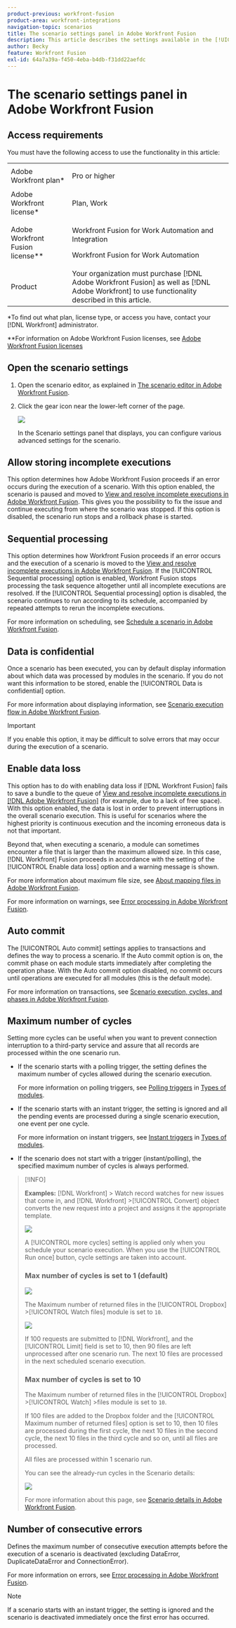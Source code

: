```yaml
---
product-previous: workfront-fusion
product-area: workfront-integrations
navigation-topic: scenarios
title: The scenario settings panel in Adobe Workfront Fusion
description: This article describes the settings available in the [!UICONTROL scenario settings] panel in your [!DNL Adobe Workfront] Fusion scenarios.
author: Becky
feature: Workfront Fusion
exl-id: 64a7a39a-f450-4eba-b4db-f31dd22aefdc
---
```

# The scenario settings panel in Adobe Workfront Fusion

## Access requirements

You must have the following access to use the functionality in this article:

<table style="table-layout:auto"> 
 <col> 
 <col> 
 <tbody> 
  <tr> 
   <td role="rowheader">Adobe Workfront plan*</td> 
   <td> <p>Pro or higher</p> </td> 
  </tr> 
  <tr data-mc-conditions=""> 
   <td role="rowheader">Adobe Workfront license*</td> 
   <td> <p>Plan, Work</p> </td> 
  </tr> 
  <tr> 
   <td role="rowheader">Adobe Workfront Fusion license**</td> 
   <td> <p>Workfront Fusion for Work Automation and Integration </p><p>Workfront Fusion for Work Automation </p>  </td> 
  </tr> 
  <tr> 
   <td role="rowheader">Product</td> 
   <td>Your organization must purchase [!DNL Adobe Workfront Fusion] as well as [!DNL Adobe Workfront] to use functionality described in this article.</td> 
  </tr> 
 </tbody> 
</table>

&#42;To find out what plan, license type, or access you have, contact your [!DNL Workfront] administrator.

&#42;&#42;For information on Adobe Workfront Fusion licenses, see [Adobe Workfront Fusion licenses](../../workfront-fusion/get-started/license-automation-vs-integration.md)

## Open the scenario settings

1. Open the scenario editor, as explained in [The scenario editor in Adobe Workfront Fusion](../../workfront-fusion/scenarios/scenario-editor.md).
1. Click the gear icon near the lower-left corner of the page.

   ![](assets/scenario-settings-350x221.png)

   In the Scenario settings panel that displays, you can configure various advanced settings for the scenario.

## Allow storing incomplete executions

This option determines how Adobe Workfront Fusion proceeds if an error occurs during the execution of a scenario. With this option enabled, the scenario is paused and moved to [View and resolve incomplete executions in Adobe Workfront Fusion](../../workfront-fusion/scenarios/view-and-resolve-incomplete-executions.md). This gives you the possibility to fix the issue and continue executing from where the scenario was stopped. If this option is disabled, the scenario run stops and a rollback phase is started.

## Sequential processing

This option determines how Workfront Fusion proceeds if an error occurs and the execution of a scenario is moved to the [View and resolve incomplete executions in Adobe Workfront Fusion](../../workfront-fusion/scenarios/view-and-resolve-incomplete-executions.md). If the [!UICONTROL Sequential processing] option is enabled, Workfront Fusion stops processing the task sequence altogether until all incomplete executions are resolved. If the [!UICONTROL Sequential processing] option is disabled, the scenario continues to run according to its schedule, accompanied by repeated attempts to rerun the incomplete executions.

For more information on scheduling, see [Schedule a scenario in Adobe Workfront Fusion](../../workfront-fusion/scenarios/schedule-a-scenario.md).

## Data is confidential

Once a scenario has been executed, you can by default display information about which data was processed by modules in the scenario. If you do not want this information to be stored, enable the [!UICONTROL Data is confidential] option.

For more information about displaying information, see [Scenario execution flow in Adobe Workfront Fusion](../../workfront-fusion/scenarios/scenario-execution-flow.md).

>[!IMPORTANT]
>
>If you enable this option, it may be difficult to solve errors that may occur during the execution of a scenario.

## Enable data loss

This option has to do with enabling data loss if [!DNL Workfront Fusion] fails to save a bundle to the queue of [View and resolve incomplete executions in [!DNL Adobe Workfront Fusion]](../../workfront-fusion/scenarios/view-and-resolve-incomplete-executions.md) (for example, due to a lack of free space). With this option enabled, the data is lost in order to prevent interruptions in the overall scenario execution. This is useful for scenarios where the highest priority is continuous execution and the incoming erroneous data is not that important.

Beyond that, when executing a scenario, a module can sometimes encounter a file that is larger than the maximum allowed size. In this case, [!DNL Workfront] Fusion proceeds in accordance with the setting of the [!UICONTROL Enable data loss] option and a warning message is shown.

For more information about maximum file size, see [About mapping files in Adobe Workfront Fusion](../../workfront-fusion/mapping/about-mapping-files.md).

For more information on warnings, see [Error processing in Adobe Workfront Fusion](../../workfront-fusion/errors/error-processing.md).

## Auto commit

The [!UICONTROL Auto commit] settings applies to transactions and defines the way to process a scenario. If the Auto commit option is on, the commit phase on each module starts immediately after completing the operation phase. With the Auto commit option disabled, no commit occurs until operations are executed for all modules (this is the default mode).

For more information on transactions, see [Scenario execution, cycles, and phases in Adobe Workfront Fusion](../../workfront-fusion/scenarios/scenario-execution-cycles-phases.md).

## Maximum number of cycles

Setting more cycles can be useful when you want to prevent connection interruption to a third-party service and assure that all records are processed within the one scenario run.

* If the scenario starts with a polling trigger, the setting defines the maximum number of cycles allowed during the scenario execution.

   For more information on polling triggers, see [Polling triggers](../../workfront-fusion/modules/module-types.md#polling) in [Types of modules](../../workfront-fusion/modules/module-types.md).

* If the scenario starts with an instant trigger, the setting is ignored and all the pending events are processed during a single scenario execution, one event per one cycle.

   For more information on instant triggers, see [Instant triggers](../../workfront-fusion/modules/module-types.md#instant) in [Types of modules](../../workfront-fusion/modules/module-types.md).

* If the scenario does not start with a trigger (instant/polling), the specified maximum number of cycles is always performed.

>[!INFO]
>
>**Examples:**  [!DNL Workfront] > Watch record watches for new issues that come in, and [!DNL Workfront] >[!UICONTROL Convert] object converts the new request into a project and assigns it the appropriate template.
>
>![](assets/scenario-settings-ex-1-350x157.png)
>
>A [!UICONTROL more cycles] setting is applied only when you schedule your scenario execution. When you use the [!UICONTROL Run once] button, cycle settings are taken into account.
>
>### Max number of cycles is set to 1 (default)
>
>![](assets/max-number-cycles-1-350x201.png)
>
>The Maximum number of returned files in the [!UICONTROL Dropbox] >[!UICONTROL Watch files] module is set to `10`.
>
>![](assets/max-number-cycles-10-350x175.png)
>
>If 100 requests are submitted to [!DNL Workfront], and the [!UICONTROL Limit] field is set to 10, then 90 files are left unprocessed after one scenario run. The next 10 files are processed in the next scheduled scenario execution.
>
>### Max number of cycles is set to 10
>
>The Maximum number of returned files in the [!UICONTROL Dropbox] >[!UICONTROL Watch] >files module is set to `10`.
>
>If 100 files are added to the Dropbox folder and the [!UICONTROL Maximum number of returned files] option is set to 10, then 10 files are processed during the first cycle, the next 10 files in the second cycle, the next 10 files in the third cycle and so on, until all files are processed.
>
>All files are processed within 1 scenario run.
>
>You can see the already-run cycles in the Scenario details:
>
>![](assets/scenario-detail-350x207.png)
>
>For more information about this page, see [Scenario details in Adobe Workfront Fusion](../../workfront-fusion/scenarios/scenario-detail.md).

## Number of consecutive errors

Defines the maximum number of consecutive execution attempts before the execution of a scenario is deactivated (excluding DataError, DuplicateDataError and ConnectionError).

For more information on errors, see [Error processing in Adobe Workfront Fusion](../../workfront-fusion/errors/error-processing.md).

>[!NOTE]
>
>If a scenario starts with an instant trigger, the setting is ignored and the scenario is deactivated immediately once the first error has occurred.
